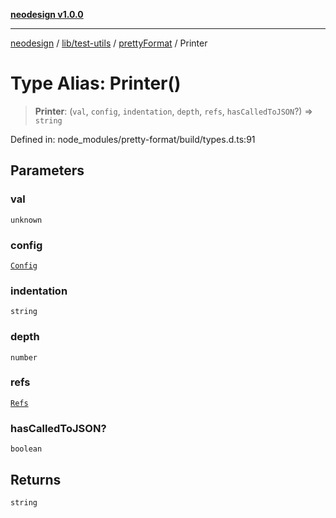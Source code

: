 [**neodesign v1.0.0**](../../../../../README.md)

***

[neodesign](../../../../../modules.md) / [lib/test-utils](../../../README.md) / [prettyFormat](../README.md) / Printer

# Type Alias: Printer()

> **Printer**: (`val`, `config`, `indentation`, `depth`, `refs`, `hasCalledToJSON`?) => `string`

Defined in: node\_modules/pretty-format/build/types.d.ts:91

## Parameters

### val

`unknown`

### config

[`Config`](Config.md)

### indentation

`string`

### depth

`number`

### refs

[`Refs`](Refs.md)

### hasCalledToJSON?

`boolean`

## Returns

`string`
